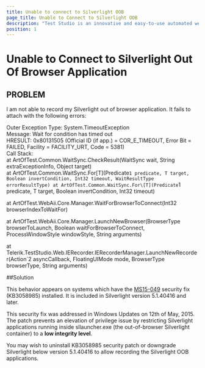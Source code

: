 ```yaml
---
title: Unable to connect to Silverlight OOB 
page_title: Unable to Connect to Silverlight OOB 
description: "Test Studio is an innovative and easy-to-use automated web, WPF and load testing solution. Test Studio tests support essential technologies like ASP.NET AJAX, Silverlight, PHP and MVC. HTML5, Testing framework, functional testing, performance testing, load testing, exploratory testing, manual testing."
position: 1
---
```

# Unable to Connect to Silverlight Out Of Browser Application 

## PROBLEM

I am not able to record my Silverlight out of browser application. It fails to attach with the following errors:


Outer Exception Type: System.TimeoutException<br/>
Message: Wait for condition has timed out<br/>
HRESULT: 0x80131505 (Official ID (if app.) = COR_E_TIMEOUT, Error Bit = FAILED, Facility = FACILITY_URT, Code = 5381)<br/>
Call Stack:<br/>
at ArtOfTest.Common.WaitSync.CheckResult(WaitSync wait, String extraExceptionInfo, Object target)<br/>
at ArtOfTest.Common.WaitSync.For\[T](Predicate`1 predicate, T target, Boolean invertCondition, Int32 timeout, WaitResultType errorResultType)
at ArtOfTest.Common.WaitSync.For\[T](Predicate`1 predicate, T target, Boolean invertCondition, Int32 timeout)

at ArtOfTest.WebAii.Core.Manager.WaitForBrowserToConnect(Int32 browserIndexToWaitFor)

at ArtOfTest.WebAii.Core.Manager.LaunchNewBrowser(BrowserType browserToLaunch, Boolean waitForBrowserToConnect, ProcessWindowStyle windowStyle, String arguments)

at Telerik.TestStudio.Web.IERecorder.IERecorderManager.LaunchNewRecorder(Action`2 asyncCallback, FloatingUIMode mode, BrowserType browserType, String arguments)

##Solution

This behavior appears on systems which have the <a href="https://technet.microsoft.com/en-us/library/security/MS15-049">MS15-049</a> security fix (KB3058985) installed. It is included in Silverlight version 5.1.40416 and later.

This security fix was addressed in Windows Updates on 12th of May, 2015. The patch prevents an elevation of privilege issue by restricting Silverlight applications running inside sllauncher.exe (the out-of-browser Silverlight container) to a **low integrity level**. 



You may wish to uninstall KB3058985 security patch or downgrade Silverlight below version 5.1.40416 to allow recording the Silverlight OOB applications.

